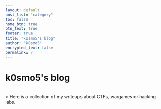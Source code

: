 ```yaml
---
layout: default
post_list: "category"
toc: false
home_btn: true
btn_text: true
footer: true
title: "k0smo5's blog"
author: "k0smo5"
encrypted_text: false
permalink: /
---
```


# k0smo5's blog

<br>
> Here is a collection of my writeups about CTFs, wargames or hacking labs.
